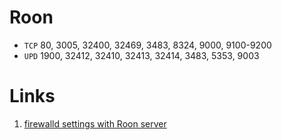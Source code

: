 # Roon

* `TCP` 80, 3005, 32400, 32469, 3483, 8324, 9000, 9100-9200
* `UPD` 1900, 32412, 32410, 32413, 32414, 3483, 5353, 9003


# Links
1) [firewalld settings with Roon server](https://forums.centos.org/viewtopic.php?t=73581)